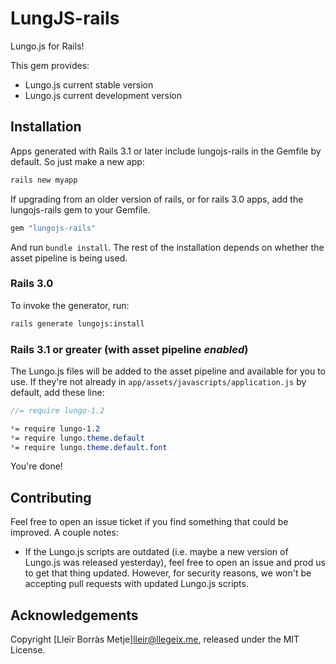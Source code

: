 # LungJS-rails

Lungo.js for Rails!

This gem provides:

  * Lungo.js current stable version
  * Lungo.js current development version

## Installation

Apps generated with Rails 3.1 or later include lungojs-rails in the Gemfile by default. So just make a new app:

```sh
rails new myapp
```

If upgrading from an older version of rails, or for rails 3.0 apps,
add the lungojs-rails gem to your Gemfile.

```ruby
gem "lungojs-rails"
```

And run `bundle install`. The rest of the installation depends on
whether the asset pipeline is being used.


### Rails 3.0

To invoke the generator, run:

```sh
rails generate lungojs:install
```

### Rails 3.1 or greater (with asset pipeline *enabled*)

The Lungo.js files will be added to the asset pipeline and available for you to use. If they're not already in `app/assets/javascripts/application.js` by default, add these line:

```js
//= require lungo-1.2
```

```css
*= require lungo-1.2
*= require lungo.theme.default
*= require lungo.theme.default.font
```

You're done!

## Contributing

Feel free to open an issue ticket if you find something that could be improved. A couple notes:

* If the Lungo.js scripts are outdated (i.e. maybe a new version of Lungo.js was released yesterday), feel free to open an issue and prod us to get that thing updated. However, for security reasons, we won't be accepting pull requests with updated Lungo.js scripts.

## Acknowledgements


Copyright [Lleïr Borràs Metje]<lleir@llegeix.me>, released under the MIT License.
